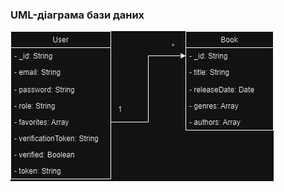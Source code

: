 ### UML-діаграма бази даних

![UML Korchakovskyi](https://github.com/karr4/books-rest-api/blob/main/diagrams/DB.jpg)
